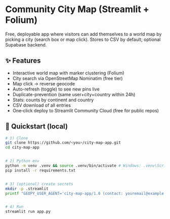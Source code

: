 # Community City Map (Streamlit + Folium)


Free, deployable app where visitors can add themselves to a world map by picking a city
(search box or map click). Stores to CSV by default; optional Supabase backend.


## ✨ Features
- Interactive world map with marker clustering (Folium)
- City search via OpenStreetMap Nominatim (free tier)
- Map click → reverse geocode
- Auto-refresh (toggle) to see new pins live
- Duplicate-prevention (same user+city+country within 24h)
- Stats: counts by continent and country
- CSV download of all entries
- One‑click deploy to Streamlit Community Cloud (free for public repos)


## 🚀 Quickstart (local)
```bash
# 1) Clone
git clone https://github.com/<you>/city-map-app.git
cd city-map-app


# 2) Python env
python -m venv .venv && source .venv/bin/activate # Windows: .venv\Scripts\activate
pip install -r requirements.txt


# 3) (optional) create secrets
mkdir -p .streamlit
printf "GEOPY_USER_AGENT='city-map-app/1.0 (contact: youremail@example.com)'\n" > .streamlit/secrets.toml


# 4) Run
streamlit run app.py
